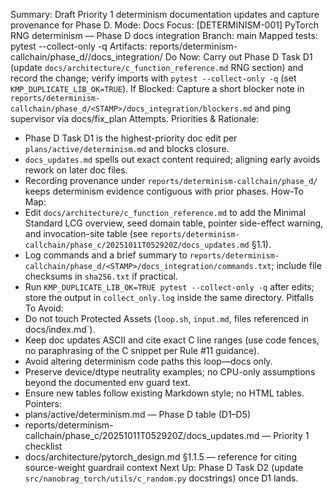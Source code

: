 Summary: Draft Priority 1 determinism documentation updates and capture provenance for Phase D.
Mode: Docs
Focus: [DETERMINISM-001] PyTorch RNG determinism — Phase D docs integration
Branch: main
Mapped tests: pytest --collect-only -q
Artifacts: reports/determinism-callchain/phase_d/<STAMP>/docs_integration/
Do Now: Carry out Phase D Task D1 (update `docs/architecture/c_function_reference.md` RNG section) and record the change; verify imports with `pytest --collect-only -q` (set `KMP_DUPLICATE_LIB_OK=TRUE`).
If Blocked: Capture a short blocker note in `reports/determinism-callchain/phase_d/<STAMP>/docs_integration/blockers.md` and ping supervisor via docs/fix_plan Attempts.
Priorities & Rationale:
- Phase D Task D1 is the highest-priority doc edit per `plans/active/determinism.md` and blocks closure.
- `docs_updates.md` spells out exact content required; aligning early avoids rework on later doc files.
- Recording provenance under `reports/determinism-callchain/phase_d/` keeps determinism evidence contiguous with prior phases.
How-To Map:
- Edit `docs/architecture/c_function_reference.md` to add the Minimal Standard LCG overview, seed domain table, pointer side-effect warning, and invocation-site table (see `reports/determinism-callchain/phase_c/20251011T052920Z/docs_updates.md` §1.1).
- Log commands and a brief summary to `reports/determinism-callchain/phase_d/<STAMP>/docs_integration/commands.txt`; include file checksums in `sha256.txt` if practical.
- Run `KMP_DUPLICATE_LIB_OK=TRUE pytest --collect-only -q` after edits; store the output in `collect_only.log` inside the same directory.
Pitfalls To Avoid:
- Do not touch Protected Assets (`loop.sh`, `input.md`, files referenced in docs/index.md`).
- Keep doc updates ASCII and cite exact C line ranges (use code fences, no paraphrasing of the C snippet per Rule #11 guidance).
- Avoid altering determinism code paths this loop—docs only.
- Preserve device/dtype neutrality examples; no CPU-only assumptions beyond the documented env guard text.
- Ensure new tables follow existing Markdown style; no HTML tables.
Pointers:
- plans/active/determinism.md — Phase D table (D1–D5)
- reports/determinism-callchain/phase_c/20251011T052920Z/docs_updates.md — Priority 1 checklist
- docs/architecture/pytorch_design.md §1.1.5 — reference for citing source-weight guardrail context
Next Up: Phase D Task D2 (update `src/nanobrag_torch/utils/c_random.py` docstrings) once D1 lands.
